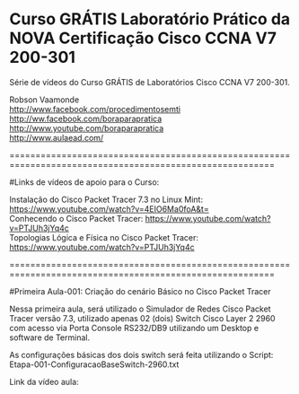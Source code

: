 # Curso GRÁTIS Laboratório Prático da NOVA Certificação Cisco CCNA V7 200-301

Série de vídeos do Curso GRÁTIS de Laboratórios Cisco CCNA V7 200-301.

Robson Vaamonde<br>
http://www.facebook.com/procedimentosemti<br>
http://ww.facebook.com/boraparapratica<br>
http://www.youtube.com/boraparapratica<br>
http://www.aulaead.com/

=========================================================================================================

#Links de vídeos de apoio para o Curso:

Instalação do Cisco Packet Tracer 7.3 no Linux Mint: https://www.youtube.com/watch?v=4EIO6Ma0foA&t=<br>
Conhecendo o Cisco Packet Tracer: https://www.youtube.com/watch?v=PTJUh3jYq4c<br>
Topologias Lógica e Física no Cisco Packet Tracer: https://www.youtube.com/watch?v=PTJUh3jYq4c<br>

=========================================================================================================

#Primeira Aula-001: Criação do cenário Básico no Cisco Packet Tracer

Nessa primeira aula, será utilizado o Simulador de Redes Cisco Packet Tracer versão 7.3, utilizado apenas 02 (dois) Switch Cisco Layer 2 2960 com acesso via Porta Console RS232/DB9 utilizando um Desktop e software de Terminal.

As configurações básicas dos dois switch será feita utilizando o Script: Etapa-001-ConfiguracaoBaseSwitch-2960.txt

Link da vídeo aula:
